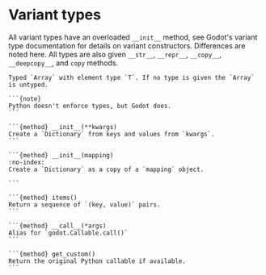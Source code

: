 # Variant types

All variant types have an overloaded `__init__` method, see Godot's variant type documentation for details on variant constructors. Differences are noted here. All types are also given `__str__`, `__repr__`, `__copy__`, `__deepcopy__`, and `copy` methods.


````{class} Array[T]
Typed `Array` with element type `T`. If no type is given the `Array` is untyped.

```{note}
Python doesn't enforce types, but Godot does.
```
````


````{class} Dictionary
```{method} __init__(**kwargs)
Create a `Dictionary` from keys and values from `kwargs`.
```

```{method} __init__(mapping)
:no-index:
Create a `Dictionary` as a copy of a `mapping` object.

```

```{method} items()
Return a sequence of `(key, value)` pairs.
```
````



````{class} Callable
```{method} __call__(*args)
Alias for `godot.Callable.call()`
```

```{method} get_custom()
Return the original Python callable if available.
```
````
